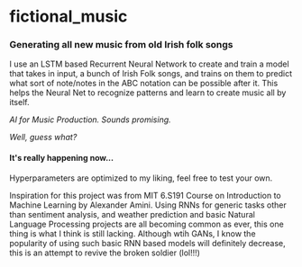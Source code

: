 # fictional_music

### Generating all new music from old Irish folk songs

I use an LSTM based Recurrent Neural Network to create and train a model that takes in input, a bunch of Irish Folk songs, and trains on them to predict what sort of note/notes in the ABC notation can be possible after it. This helps the Neural Net to recognize patterns and learn to create music all by itself.

_AI for Music Production. Sounds promising._

_Well, guess what?_
#### It's really happening now...

Hyperparameters are optimized to my liking, feel free to test your own.

Inspiration for this project was from MIT 6.S191 Course on Introduction to Machine Learning by Alexander Amini. Using RNNs for generic tasks other than sentiment analysis, and weather prediction and basic Natural Language Processing projects are all becoming common as ever, this one thing is what I think is still lacking. Although wtih GANs, I know the popularity of using such basic RNN based models will definitely decrease, this is an attempt to revive the broken soldier (lol!!!)

